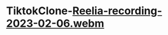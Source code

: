 # TiktokClone-[Reelia-recording-2023-02-06.webm](https://user-images.githubusercontent.com/65782416/217033943-e05a8385-5a53-4728-a3ce-6fee855404f7.webm)
